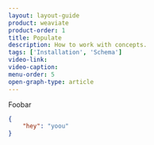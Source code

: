 ```yaml
---
layout: layout-guide
product: weaviate
product-order: 1
title: Populate
description: How to work with concepts.
tags: ['Installation', 'Schema']
video-link:
video-caption:
menu-order: 5
open-graph-type: article
---
```


Foobar


```json
{
    "hey": "yoou"
}
```